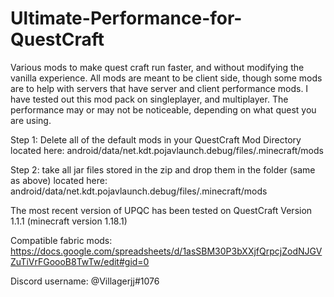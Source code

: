 # Ultimate-Performance-for-QuestCraft
Various mods to make quest craft run faster, and without modifying the vanilla experience. All mods are meant to be client side, though some mods are to help with servers that have server and client performance mods. I have tested out this mod pack on singleplayer, and multiplayer. The performance may or may not be noticeable, depending on what quest you are using.  

Step 1:
Delete all of the default mods in your QuestCraft Mod Directory located here: android/data/net.kdt.pojavlaunch.debug/files/.minecraft/mods

Step 2:
take all jar files stored in the zip and drop them in the folder (same as above) located here: android/data/net.kdt.pojavlaunch.debug/files/.minecraft/mods

The most recent version of UPQC has been tested on QuestCraft Version 1.1.1
(minecraft version 1.18.1) 

Compatible fabric mods: https://docs.google.com/spreadsheets/d/1asSBM30P3bXXjfQrpcjZodNJGVZuTiVrFGoooB8TwTw/edit#gid=0

Discord username: @Villagerjj#1076
